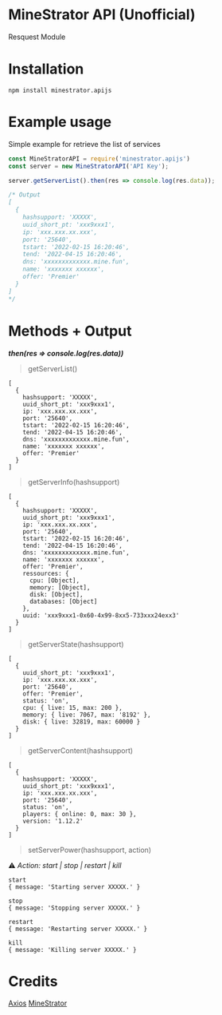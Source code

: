 # **MineStrator API (Unofficial)**


Resquest Module
# **Installation**
```
npm install minestrator.apijs
```
# **Example usage**
Simple example for retrieve the list of services
```js
const MineStratorAPI = require('minestrator.apijs')
const server = new MineStratorAPI('API Key');

server.getServerList().then(res => console.log(res.data));

/* Output
[
  {
    hashsupport: 'XXXXX',
    uuid_short_pt: 'xxx9xxx1',    
    ip: 'xxx.xxx.xx.xxx',
    port: '25640',
    tstart: '2022-02-15 16:20:46',
    tend: '2022-04-15 16:20:46',
    dns: 'xxxxxxxxxxxxx.mine.fun',
    name: 'xxxxxxx xxxxxx',
    offer: 'Premier'
  }
]
*/
```
# **Methods + Output**
***then(res => console.log(res.data))***
> getServerList()
```
[
  {
    hashsupport: 'XXXXX',
    uuid_short_pt: 'xxx9xxx1',    
    ip: 'xxx.xxx.xx.xxx',
    port: '25640',
    tstart: '2022-02-15 16:20:46',
    tend: '2022-04-15 16:20:46',
    dns: 'xxxxxxxxxxxxx.mine.fun',
    name: 'xxxxxxx xxxxxx',
    offer: 'Premier'
  }
]
```
> getServerInfo(hashsupport)
```
[
  {
    hashsupport: 'XXXXX',
    uuid_short_pt: 'xxx9xxx1',    
    ip: 'xxx.xxx.xx.xxx',
    port: '25640',
    tstart: '2022-02-15 16:20:46',
    tend: '2022-04-15 16:20:46',
    dns: 'xxxxxxxxxxxxx.mine.fun',
    name: 'xxxxxxx xxxxxx',
    offer: 'Premier',
    ressources: {
      cpu: [Object],
      memory: [Object],
      disk: [Object],
      databases: [Object]
    },
    uuid: 'xxx9xxx1-0x60-4x99-8xx5-733xxx24exx3'
  }
]
```
> getServerState(hashsupport)
```
[
  {
    uuid_short_pt: 'xxx9xxx1',    
    ip: 'xxx.xxx.xx.xxx',
    port: '25640',
    offer: 'Premier',
    status: 'on',
    cpu: { live: 15, max: 200 },
    memory: { live: 7067, max: '8192' },
    disk: { live: 32819, max: 60000 }
  }
]
```
> getServerContent(hashsupport)
```
[
  {
    hashsupport: 'XXXXX',
    uuid_short_pt: 'xxx9xxx1',    
    ip: 'xxx.xxx.xx.xxx',
    port: '25640',
    status: 'on',
    players: { online: 0, max: 30 },
    version: '1.12.2'
  }
]
```
> setServerPower(hashsupport, action) 

⚠ *Action: start | stop | restart | kill* 
```
start
{ message: 'Starting server XXXXX.' }

stop
{ message: 'Stopping server XXXXX.' }

restart
{ message: 'Restarting server XXXXX.' }

kill
{ message: 'Killing server XXXXX.' }
```
# **Credits**
[Axios](https://www.npmjs.com/package/axios)
[MineStrator](https://minestrator.com/)
